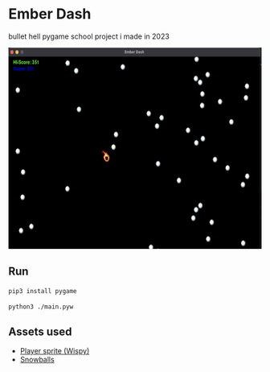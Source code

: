 # Ember Dash
bullet hell pygame school project i made in 2023

<img src="preview.png" width="600" height="400"/>

## Run
```bash
pip3 install pygame
```
```bash
python3 ./main.pyw
```

## Assets used
- [Player sprite (Wispy)](https://ramenphysics22.itch.io/fire-wisp)
- [Snowballs](https://minecraft.net)
